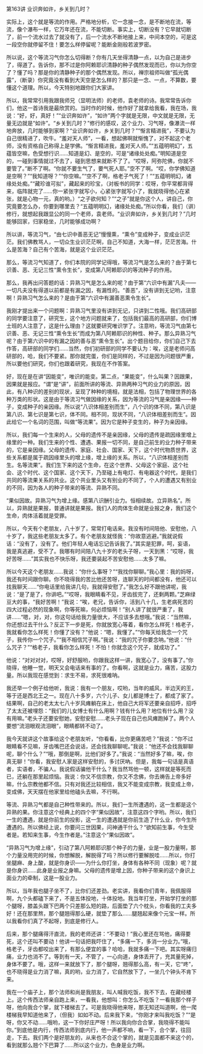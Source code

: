 第163讲 业识奔如许，乡关到几时？

实际上，这个就是等流的作用。严格地分析，它一念接一念，是不断地在流，等流，像个瀑布一样，它万年还在流，不能切断。事实上，切断没有？它早就切断了，前一个流水过去了就没有了，后一个流水不断地接上来，中间本空的，可是这一段空你就停留不住！要怎么样停留呢？能断金刚般若波罗密。

所以说，这个等流习气你怎么切得断？你有几天坐得清静一点，以为自己是进步了，得道了。告诉你，那不过是你阿赖耶识清静的种子偶然发现而已，你以为你空了？懂了吗？那是你的清静种子的那个偶然发现。所以，禅宗祖师叫做“孤光偶露”，（断录）你究竟没有看到大天空是怎么样的？那只是一念、一点，不算数，要懂这个道理。所以，今天特别地跟你们大家讲。

所以，我常常引用我跟我师兄（显明法师）的老师，袁老师的诗。我常常告诉你们，他这一首诗我是最欣赏的。当时作的时候，他作好了就拿给我看，我在场，我说：“好，好，真好！”“业识奔如许”，“如许”两个字就是无限，中文就是无限，无量无边就是“如许”。“乡关到几时？”修行的感叹，这个业力、习气呀，像瀑流一样地奔放，几时能够到家啊？“业识奔如许，乡关到几时？”“惭言精进我”，不要认为自己很精进了，吹牛。“羞对天人师”，一看，想起佛啊就惭愧了，对不起这个老师，没有资格自己称得上是学佛。“惭言精进我，羞对天人师。”“五蕴明明幻”，五蕴皆空嘛，色受想行识……知道是幻、是空的，可是“诸缘处处痴。”明知道是空的，一碰到事情就过不去了，碰到思想来就断不了了。“哎呀，阿弥陀佛，你就不要管了。”断不了啊。“你就不要生气了，要气死人耶。”空不了啊。“哎，你学佛知道是空啊？”“我知道呀？”“你空嘛。”“空不了啊，格老子气死了！”“五蕴明明幻，诸缘处处痴。”“藏珍谁可拟”，藏起来的珍宝，（对板书的同学：哎呀，你平常都背得来，临阵就完了……你一紧张字就写小，心紧张字就写小了，我就晓得他心在紧张，就是心物一元，真的哟。）“之子欲何知？”“之子”就是你这个人，讲自己，你究竟要怎么办，你要到哪里去？“五蕴明明幻，诸缘处处痴。”所以你看，我们（讲）修行，就想起我跟显公的同一个老师，袁老师。“业识奔如许，乡关到几时？”几时能够回家，归家稳坐，几时能够成功啊？

所以讲，等流习气，“由七识中善恶无记”慢慢熏，“熏令”变成种子，变成业识茫茫。我们佛教骂人，一切众生业识茫茫啊，自己不知道，大海一样，茫茫苦海。什么是苦海？自己有个苦海，就是这个业识茫茫。

那么，等流习气知道了，你们本院的同学记得哦，等流习气是怎么来的？由于第七识善、恶、无记三性“熏令生长”，变成第八阿赖耶识的等流种子的作用。

那么，我再出问答题的话：异熟习气是怎么来的呢？由于第“六识中有漏”凡夫——一切凡夫没有得道以前都是有漏之因，有漏性的。“善恶”，没有讲到无记哟，注意啊！异熟习气怎么来的？是由于第“六识中有漏善恶熏令生长”。

我刚才提出来一个问题啊：异熟习气里没有讲到无记，只讲到二性哦。我们高研部的同学要注意了，研究生，这个地方问题就来了，包括我们最高的高研部，你们博士班的人注意了，这是什么理由？这就要研究唯识学了。注意哟，等流习气由第七识善、恶、无记三性“熏令生长”而成为第八阿赖耶识的种性、种子。那么异熟习气呢？由于第六识中的有漏之因的善与恶“熏令生长”。出个题目给你，你们自己下去作答，高研部的同学们……当然，你们初研部的同学不要认为：唉，这是老师问高研部的，哈，我们不要紧。那你就完蛋，你们是同样的，不过是因为问题很严重，所以要他们研究，你们也跟着研究，我现在不作答案。

好，现在是在讲“因能变”，唯识的能变。第二点，“果能变”，什么叫果？因跟果，因果就是报应。“谓”是“讲”，前面所讲的等流、异熟两种习气的业力的原因，因此，有八种识的差别的现状，呈现了种种的境相，就是法相，包括了物理世界的各种万类的形状。这是由于等流习气做因缘的关系，因为等流的习气是亲因缘——种子，变成种子的亲因缘。所以说“八识体相差别而生”，八个识的体不同，第八识是第八识、第七识是第七识，体不同。相不同，现状不同，“八识体相差别而生”。因此给它一个名词的范围，叫做“等流果”。因为它是种子变生的，种子为亲因缘。

所以，我们每一个生来的人，父母的遗传不是亲因缘，父母的遗传是疏因缘里增上缘里的一种。我们生来的个性、遭遇、果报一切不同，是自己前生的业力种子带来的，它是亲因缘。父母的遗传、家庭、社会、国家、天下，这个时代物质世界，这些关系都是属于疏因缘里头的增上缘，增上缘的关系。所以，“八识体相差别而生。名等流果”。我们生下来的这个生命，在这个世界、父母这个家庭、这个社会、这个时代、这个国家、这个天下，乃至碰上有电灯、有电器这个时代，是我们共同的等流果关系的共业。这个共业里头又有别业的不同了，个人的遭遇又有别业的不同，因为各人的种子带来的等流、异熟不同。

“果似因故。异熟习气为增上缘。感第八识酬引业力。恒相续故。立异熟名”。所以，异熟就是果报，普通讲就是果报。我们人的肉体生命就是业报之身，我们这个生命，肉体活着就是受罪。

所以，今天有个老朋友，八十岁了，常常打电话来。我没有时间陪他、安慰他，八十岁了，我这些老朋友太多了。有个老朋友就怪我：“你故意逃避。”我就说假话：“没有了，没有了。他们年轻人电话忘记告诉我了。”其实是犯罪，呵，妄语，我是真逃避，受不了。我哪有时间陪八九十岁的老头子呀，一天到黑：“哎呀，我好苦呀……”其实我也不快乐呀，我还要装起不苦安慰他……太多了嘛。

所以今天这个老朋友……我说：“你什么事呀？”“我找你聊聊。”我心里：我的妈呀，我还有时间跟你聊。你不晓得我的苦比他还苦呀，连聊天的时间都没有，他还可以找我聊天……“你电话里给我讲几句，我就得安慰了。”我怎么好不跟他讲呢，我说：“是了是了，你讲吧。”“哎呀，我眼睛看不见，牙齿拔完了，还剩两颗。”芝麻绿豆大的事，“我好苦啊！”我说：“唉，老兄，告诉你，活到八十几，生老病死苦的四大过程必然的现象啊，你等死嘛，何必烦恼啊！”别人讲了就很严重了，我讲……“嗯，对，对，你这句话给我力量很大，不应该多去想哦。”我说：“当然嘛，你还想过去干什么？反正下一步是死，你就放宽心等着，看你怎么样死！格老子，我就看你怎么样死！你懂了没有？”他说：“嗯，我懂了。”“你每天给我念一个咒子，我传你一个咒子。”“我不相信咒子啊。”我说：“我的咒子你要念呐。”他说：“什么咒子？”“格老子，我看你怎么样死！不怕！你就念这个咒子，就成功了。”

他说：“对对对对，哎呀，好舒服哟，你跟我这样一讲，我宽心了，没有事了。”你晓得，他睡一觉，明天又会电话来有事的了。你看啊，这就是业力，痛苦，这股力量。所以我现在感觉到：求生不易，求死很难呐。

我还举一个例子给他听，我说：我有一个朋友，哎哟，当年的威风，半边天的王，等于还是西北王之一。现在八十多岁，六个儿子、女儿都是博士了，都成了家了。结果啊，自己的老太太七八十岁风瘫躺在床上，他自己大将军还要亲自招呼，招呼了太太还被埋怨：“我们的儿女博士有什么用啊？钱有什么用？地位有什么用？没有用嘛。”老头子还要安慰她，安慰安慰……老头子现在自己也风瘫跑掉了。两个人要想“流泪眼观流泪眼”，眼睛都转不动了。

我今天就讲这个故事给这个老朋友听，“你看看，比你更痛苦吧？”我说：“你不过眼睛看不见嘛，牙齿嘴巴还会说话，还会找我聊聊呢。”我说：“他还不会找我聊聊呢，聊个什么？”“哦，那倒是啊，比他们好多了。”我说：“当然好多了嘛，唉，你真无聊！”你看，我安慰人家是这样安慰的，多讨厌吶。但是，我每一句话是真语者，实语者，不骗人。我说假话骗他干什么？我当然骂他一顿，这样就是等死而已，还躺在那里起烦恼。我说：你又不信宗教，你又不念佛，你去祷告上帝多好嘛，什么宗教他都不信。只有对我还比较相信，我又不能变成宗教，我变成上帝，变成佛，天天摆在他家里给他磕头去嘛，不行啊。

等流、异熟习气都是自己种性带来的。所以，我们一生所遭遇的，这一生都是这个异熟的果。你注意这个经典上的四个字“果似因故”，注意这四个字哟。所以，我们一生的遭遇，就是你前生的投影，这一生的遭遇就是你前生造了什么业，你今生所遭遇的。所以佛经上说，你要问三世因果，问神通干什么？“欲知前生事，今生受者是。若知来生事，今生作者是。”注意这个“果似因故”。

“异熟习气为增上缘”，引动了第八阿赖耶识那个种子的力量，业是一股力量啊，那个力量没用完的时候，你想解脱，解脱得了吗？所以修行要解脱哇……所以，你打坐腿麻、身上酸，就是你身识——为什么你打坐，身体有各种不同（现象）呢？就是你身识……此身是业报之身嘛。父母的遗传是增上因，你种子带来的这个身识上面业力的牵制，这是一股业力。

所以，当年我也腿子坐不了，比你们还差劲。老实讲，我看你们青年，我佩服得啊，九个头都磕下来了，不是五体投地，十体投地。我当年打坐，开始学打坐的那个腿呀，膝盖头跟下巴两个只差那么短的路，后面垫了六个枕头，你看我的工夫多好！还在那里熬，那个腿翘得那么硬，就垫了那么……腿翘起来像个元宝一样。所以我看你们真了不起呀，到底是修行人。

后来，那个腿痛得汗直流，我的老师还讲：“不要动！”我心里还在骂他，痛得要死，这个还叫不要动！他讲一句话把我吓住了，“多痛一下，多消一分业力。”哦，格老子，牙齿都咬出来了，有那么便宜的事？哈哈，我就多痛一下吧。其实呀痛归痛，业力也消不了。等到有一天，不管了，一心向道，身体丢开了，充其量死掉，身体不要了。哦，这样一来就放下了，那个腿呀，翘得那么高，有一天，它“咚”，也不晓得是业力消了嘛，真的哟，业力消了，它自然放下了，一坐几个钟头不肯下来。

我在一个庙子上，那个法师和尚是我朋友，叫人喊我吃饭，我不下去，在藏经楼上。这个传西法师亲自跑上来，一看我，他想叫：你怎么不吃饭？一看我那个样子呀，他向我合个掌，就下楼梯去了。可是我晓得他来呀，那无知还叫道啊，他一爬楼梯我早知道他来了，（但我）如如不动。后来我下来，“你刚才来叫我吃饭？”“是呀，你又不动……哦哟，这一下你好庄严呀！所以我向你合合掌，我晓得不能叫你。”到底他是内行，传西法师到底内行，他一声都不响，看一下，合个掌，往回走，下去。我们两个是好朋友的，从来也不合这个掌的，就是见面都不来这个的，看到就那么翘个下巴算了……所以这个业力，色身是业力啊。
